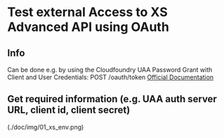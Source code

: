 # Test external Access to XS Advanced API using OAuth

## Info
Can be done e.g. by using the Cloudfoundry UAA Password Grant with Client and User Credentials: POST /oauth/token
[Official Documentation](https://github.com/coudfoundry/uaa/blob/develop/docs/UAA-APIs.rst)

## Get required information (e.g. UAA auth server URL, client id, client secret)
(./doc/img/01_xs_env.png)